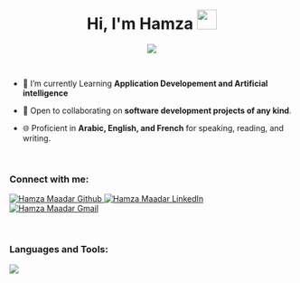 <h1 align="center">Hi, I'm Hamza <img src="https://media.giphy.com/media/hvRJCLFzcasrR4ia7z/giphy.gif" width="35"></h1>
<p align="center">
  <a href="https://github.com/H4MZ4-M44D4R"><img src="https://readme-typing-svg.herokuapp.com?lines=Software+Engineering+Student;Full+Stack+Web+Developer;AI%20Engineer;Always%20learning%20new20things%&center=true&width=500&height=50"></a>
</p>

<br/>

- 🔭 I’m currently Learning **Application Developement and Artificial intelligence**

- 🤝 Open to collaborating on **software development projects of any kind**.

- 🌐 Proficient in **Arabic, English, and French** for speaking, reading, and writing.

<br/>

<h3 align="left">Connect with me:</h3>
<p align="left">
  <a href="https://github.com/H4MZ4-M44D4R" target="blank">
    <img src="https://skillicons.dev/icons?i=github" alt="Hamza Maadar Github"/>
  </a>
  <a href="https://www.linkedin.com/in/hamza-maadar-3a495a2a4" target="blank">
    <img src="https://skillicons.dev/icons?i=linkedin" alt="Hamza Maadar LinkedIn"/>
  </a>
  <a href="mailto:hamzamaadar@gmail.com" target="blank">
    <img src="https://skillicons.dev/icons?i=gmail" alt="Hamza Maadar Gmail"/>
  </a>
</p>

<br/>

<h3 align="left">Languages and Tools:</h3>
<p>
    <img src="https://skillicons.dev/icons?i=git,github,gitlab,githubactions,vim,obsidian,notion,vscode,visualstudio,androidstudio,bash,powershell,jenkins,regex,html,css,bootstrap,tailwind,c,js,ts,react,babel,angular,nginx,redux,nodejs,npm,express,threejs,php,laravel,java,python,anaconda,sklearn,tensorflow,dart,flutter,gradle,r,opencv,jquery,selenium,kubernetes,docker,terraform,mysql,mongodb,firebase,sqlite,postgresql,postman,discord,bots,figma,vite,windows,linux,debian,kali,ubuntu" />
</p>
